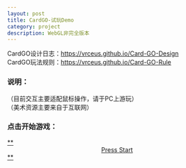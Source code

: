 ```yaml
---
layout: post
title: CardGO-试玩Demo
category: project
description: WebGL非完全版本
---
```


CardGO设计日志：<https://vrceus.github.io/Card-GO-Design>  
CardGO玩法规则：<https://vrceus.github.io/Card-GO-Rule>  

### 说明：


（目前交互主要适配鼠标操作，请于PC上游玩）  
（美术资源主要来自于互联网）


### 点击开始游戏：


<div markdown="1">
<a href="../../project/CardGo_0.6_Web/index.html" title="Start">
**<center>Press Start</center>**
</a>
</div>


[comment]: <> ([^_^]: <a href="" title="Start"><center><font color=Crimson face="fantasy" size=10>Press Start</font> </center></a>)

[comment]: <> (<table border="1" align="center"><tr><td bgcolor=DarkGray><a href="" title="Start"><font color=red face="fantasy" size=10>Press Start</font> </a></td></tr></table>)

    

